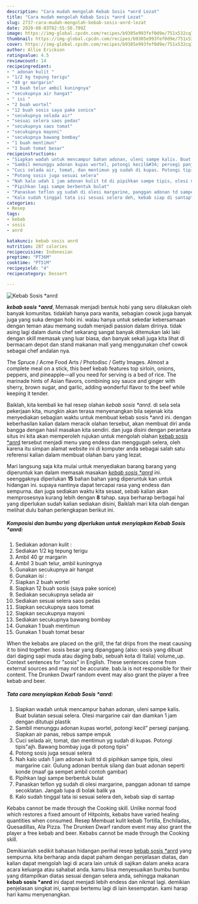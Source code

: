 ```yaml
---
description: "Cara mudah mengolah Kebab Sosis *anrd Lezat"
title: "Cara mudah mengolah Kebab Sosis *anrd Lezat"
slug: 2737-cara-mudah-mengolah-kebab-sosis-anrd-lezat
date: 2020-08-03T02:55:50.799Z
image: https://img-global.cpcdn.com/recipes/b9305e993fef0d9e/751x532cq70/kebab-sosis-anrd-foto-resep-utama.jpg
thumbnail: https://img-global.cpcdn.com/recipes/b9305e993fef0d9e/751x532cq70/kebab-sosis-anrd-foto-resep-utama.jpg
cover: https://img-global.cpcdn.com/recipes/b9305e993fef0d9e/751x532cq70/kebab-sosis-anrd-foto-resep-utama.jpg
author: Allie Erickson
ratingvalue: 4.5
reviewcount: 14
recipeingredient:
- " adonan kulit "
- "1/2 kg tepung terigu"
- "40 gr margarin"
- "3 buah telur ambil kuningnya"
- "secukupnya air hangat"
- " isi "
- "2 buah wortel"
- "12 buah sosis saya pake sonice"
- "secukupnya selada air"
- "sesuai selera saos pedas"
- "secukupnya saos tomat"
- "secukupnya mayoni"
- "secukupnya bawang bombay"
- "1 buah mentimun"
- "1 buah tomat besar"
recipeinstructions:
- "Siapkan wadah untuk mencampur bahan adonan, uleni sampe kalis. Buat bulatan sesuai selera. Olesi margarine cair dan diamkan 1 jam dengan ditutupi plastik"
- "Sambil menunggu adonan kupas wortel, potongi kecil&#34; persegi panjang. Siapkan air panas, rebus sampe empuk"
- "Cuci selada air, tomat, dan mentimun yg sudah di kupas. Potongi tipis&#34;ajh. Bawang bombay juga di potong tipis&#34;"
- "Potong sosis juga sesuai selera"
- "Nah kalo udah 1 jam adonan kulit td di pipihkan sampe tipis, olesi margarine cair. Gulung adonan bentuk silang dan buat adonan seperti konde (maaf ga sempet ambil contoh gambar)"
- "Pipihkan lagi sampe berbentuk bulat"
- "Panaskan teflon yg sudah di olesi margarine, panggan adonan td sampe secoklatan. Jangab lupa di bolak balik ya"
- "Kalo sudah tinggal tata isi sesuai selera deh, kebab siap di santap"
categories:
- Resep
tags:
- kebab
- sosis
- anrd

katakunci: kebab sosis anrd 
nutrition: 287 calories
recipecuisine: Indonesian
preptime: "PT36M"
cooktime: "PT51M"
recipeyield: "4"
recipecategory: Dessert

---
```



![Kebab Sosis *anrd](https://img-global.cpcdn.com/recipes/b9305e993fef0d9e/751x532cq70/kebab-sosis-anrd-foto-resep-utama.jpg)

<b><i>kebab sosis *anrd</i></b>, Memasak menjadi bentuk hobi yang seru dilakukan oleh banyak komunitas. tidaklah hanya para wanita, sebagian cowok juga banyak juga yang suka dengan hobi ini. walau hanya untuk sekedar kebersamaan dengan teman atau memang sudah menjadi passion dalam dirinya. tidak asing lagi dalam dunia chef sekarang sangat banyak ditemukan laki laki dengan skill memasak yang luar biasa, dan banyak sekali juga kita lihat di bermacam depot dan stand makanan mall yang menggunakan chef cowok sebagai chef andalan nya.

The Spruce / Acme Food Arts / Photodisc / Getty Images. Almost a complete meal on a stick, this beef kebab features top sirloin, onions, peppers, and pineapple—all you need for serving is a bed of rice. The marinade hints of Asian flavors, combining soy sauce and ginger with sherry, brown sugar, and garlic, adding wonderful flavor to the beef while keeping it tender.

Baiklah, kita kembali ke hal resep olahan <i>kebab sosis *anrd</i>. di sela sela pekerjaan kita, mungkin akan terasa menyenangkan bila sejenak kita menyediakan sebagian waktu untuk membuat kebab sosis *anrd ini. dengan keberhasilan kalian dalam meracik olahan tersebut, akan membuat diri anda bangga dengan hasil masakan kita sendiri. dan juga disini dengan perantara situs ini kita akan memperoleh rujukan untuk mengolah olahan <u>kebab sosis *anrd</u> tersebut menjadi menu yang endess dan menggugah selera, oleh karena itu simpan alamat website ini di komputer anda sebagai salah satu referensi kalian dalam membuat olahan baru yang lezat.


Mari langsung saja kita mulai untuk menyediakan barang barang yang diperuntuk kan dalam memasak masakan <u><i>kebab sosis *anrd</i></u> ini. seenggaknya diperlukan <b>15</b> bahan bahan yang diperuntuk kan untuk hidangan ini. supaya nantinya dapat tercapai rasa yang endess dan sempurna. dan juga sediakan waktu kita sesaat, sebab kalian akan memprosesnya kurang lebih dengan <b>8</b> tahap. saya berharap berbagai hal yang diperlukan sudah kalian sediakan disini, Baiklah mari kita olah dengan melihat dulu bahan perlengkapan berikut ini.

<!--inarticleads1-->

##### Komposisi dan bumbu yang diperlukan untuk menyiapkan Kebab Sosis *anrd:

1. Sediakan  adonan kulit :
1. Sediakan 1/2 kg tepung terigu
1. Ambil 40 gr margarin
1. Ambil 3 buah telur, ambil kuningnya
1. Gunakan secukupnya air hangat
1. Gunakan  isi :
1. Siapkan 2 buah wortel
1. Siapkan 12 buah sosis (saya pake sonice)
1. Sediakan secukupnya selada air
1. Sediakan sesuai selera saos pedas
1. Siapkan secukupnya saos tomat
1. Siapkan secukupnya mayoni
1. Sediakan secukupnya bawang bombay
1. Gunakan 1 buah mentimun
1. Gunakan 1 buah tomat besar


When the kebabs are placed on the grill, the fat drips from the meat causing it to bind together. sosis besar yang dipanggang (also: sosis yang dibuat dari daging sapi muda atau daging babi, sebuah kota di Italia) volume_up. Context sentences for &#34;sosis&#34; in English. These sentences come from external sources and may not be accurate. bab.la is not responsible for their content. The Drunken Dwarf random event may also grant the player a free kebab and beer. 

<!--inarticleads2-->

##### Tata cara menyiapkan Kebab Sosis *anrd:

1. Siapkan wadah untuk mencampur bahan adonan, uleni sampe kalis. Buat bulatan sesuai selera. Olesi margarine cair dan diamkan 1 jam dengan ditutupi plastik
1. Sambil menunggu adonan kupas wortel, potongi kecil&#34; persegi panjang. Siapkan air panas, rebus sampe empuk
1. Cuci selada air, tomat, dan mentimun yg sudah di kupas. Potongi tipis&#34;ajh. Bawang bombay juga di potong tipis&#34;
1. Potong sosis juga sesuai selera
1. Nah kalo udah 1 jam adonan kulit td di pipihkan sampe tipis, olesi margarine cair. Gulung adonan bentuk silang dan buat adonan seperti konde (maaf ga sempet ambil contoh gambar)
1. Pipihkan lagi sampe berbentuk bulat
1. Panaskan teflon yg sudah di olesi margarine, panggan adonan td sampe secoklatan. Jangab lupa di bolak balik ya
1. Kalo sudah tinggal tata isi sesuai selera deh, kebab siap di santap


Kebabs cannot be made through the Cooking skill. Unlike normal food which restores a fixed amount of Hitpoints, kebabs have varied healing quantities when consumed. Resep Membuat kulit kebab Tortilla, Enchiladas, Quesadillas, Ala Pizza. The Drunken Dwarf random event may also grant the player a free kebab and beer. Kebabs cannot be made through the Cooking skill. 

Demikianlah sedikit bahasan hidangan perihal resep <u>kebab sosis *anrd</u> yang sempurna. kita berharap anda dapat paham dengan penjelasan diatas, dan kalian dapat mengolah lagi di acara lain untuk di sajikan dalam aneka acara acara keluarga atau sahabat anda. kamu bisa menyesuaikan bumbu bumbu yang ditampilkan diatas sesuai dengan selera anda, sehingga makanan <b>kebab sosis *anrd</b> ini dapat menjadi lebih endess dan nikmat lagi. demikian penjelasan singkat ini, sampai bertemu lagi di lain kesempatan. kami harap hari kamu menyenangkan.
